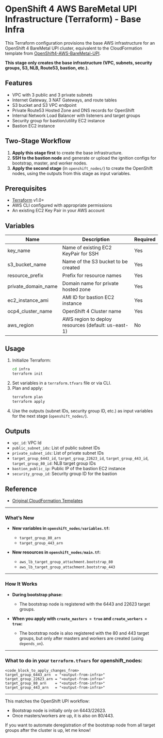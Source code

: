 # OpenShift 4 AWS BareMetal UPI Infrastructure (Terraform) - Base Infra

This Terraform configuration provisions the base AWS infrastructure for an OpenShift 4 BareMetal UPI cluster, equivalent to the CloudFormation template from [OpenShift4-AWS-BareMetal-UPI](https://github.com/ay-garg/OpenShift4-AWS-BareMetal-UPI).

**This stage only creates the base infrastructure (VPC, subnets, security groups, S3, NLB, Route53, bastion, etc.).**

## Features
- VPC with 3 public and 3 private subnets
- Internet Gateway, 3 NAT Gateways, and route tables
- S3 bucket and S3 VPC endpoint
- Private Route53 Hosted Zone and DNS records for OpenShift
- Internal Network Load Balancer with listeners and target groups
- Security group for bastion/utility EC2 instance
- Bastion EC2 instance

## Two-Stage Workflow
1. **Apply this stage first** to create the base infrastructure.
2. **SSH to the bastion node** and generate or upload the ignition configs for bootstrap, master, and worker nodes.
3. **Apply the second stage** (in `openshift_nodes/`) to create the OpenShift nodes, using the outputs from this stage as input variables.

## Prerequisites
- [Terraform](https://www.terraform.io/downloads.html) v1.0+
- AWS CLI configured with appropriate permissions
- An existing EC2 Key Pair in your AWS account

## Variables
| Name                | Description                                      | Required |
|---------------------|--------------------------------------------------|----------|
| key_name            | Name of existing EC2 KeyPair for SSH             | Yes      |
| s3_bucket_name      | Name of the S3 bucket to be created              | Yes      |
| resource_prefix     | Prefix for resource names                        | Yes      |
| private_domain_name | Domain name for private hosted zone              | Yes      |
| ec2_instance_ami    | AMI ID for bastion EC2 instance                  | Yes      |
| ocp4_cluster_name   | OpenShift 4 Cluster name                         | Yes      |
| aws_region          | AWS region to deploy resources (default: us-east-1) | No   |

## Usage
1. Initialize Terraform:
   ```sh
   cd infra
   terraform init
   ```
2. Set variables in a `terraform.tfvars` file or via CLI.
3. Plan and apply:
   ```sh
   terraform plan
   terraform apply
   ```
4. Use the outputs (subnet IDs, security group ID, etc.) as input variables for the next stage (`openshift_nodes/`).

## Outputs
- `vpc_id`: VPC Id
- `public_subnet_ids`: List of public subnet IDs
- `private_subnet_ids`: List of private subnet IDs
- `target_group_6443_id`, `target_group_22623_id`, `target_group_443_id`, `target_group_80_id`: NLB target group IDs
- `bastion_public_ip`: Public IP of the bastion EC2 instance
- `security_group_id`: Security group ID for the bastion

## Reference
- [Original CloudFormation Templates](https://github.com/ay-garg/OpenShift4-AWS-BareMetal-UPI) 

---

### **What’s New**

- **New variables in `openshift_nodes/variables.tf`:**
  - `target_group_80_arn`
  - `target_group_443_arn`

- **New resources in `openshift_nodes/main.tf`:**
  - `aws_lb_target_group_attachment.bootstrap_80`
  - `aws_lb_target_group_attachment.bootstrap_443`

---

### **How It Works**

- **During bootstrap phase:**  
  - The bootstrap node is registered with the 6443 and 22623 target groups.

- **When you apply with `create_masters = true` and `create_workers = true`:**  
  - The bootstrap node is also registered with the 80 and 443 target groups, but only after masters and workers are created (using `depends_on`).

---

### **What to do in your `terraform.tfvars` for openshift_nodes:**

```hcl
<code_block_to_apply_changes_from>
target_group_6443_arn  = "<output-from-infra>"
target_group_22623_arn = "<output-from-infra>"
target_group_80_arn    = "<output-from-infra>"
target_group_443_arn   = "<output-from-infra>"
```

---

This matches the OpenShift UPI workflow:  
- Bootstrap node is initially only on 6443/22623.
- Once masters/workers are up, it is also on 80/443.

If you want to automate deregistration of the bootstrap node from all target groups after the cluster is up, let me know! 